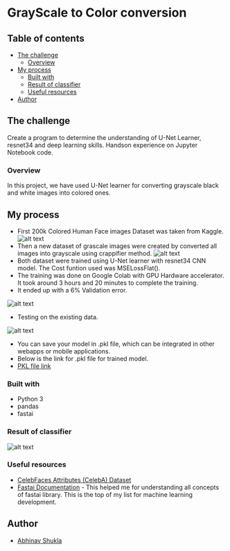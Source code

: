 # GrayScale to Color conversion 

## Table of contents

- [The challenge](#the-challenge)
  - [Overview](#overview)
- [My process](#my-process)
  - [Built with](#built-with)
  - [Result of classifier](#result-of-classifier)
  - [Useful resources](#useful-resources)
- [Author](#author)


## The challenge

Create a program to determine the understanding of U-Net Learner, resnet34 and deep learning skills. Handson experience on Jupyter Notebook code.

### Overview

In this project, we have used U-Net learner for converting grayscale black and white images into colored ones.

## My process

- First 200k Colored Human Face images Dataset was taken from Kaggle.
![alt text](images/image_one.png)
- Then a new dataset of grascale images were created by converted all images into grayscale using crappifier method.
![alt text](images/crappify.png)
- Both dataset were trained using U-Net learner with resnet34 CNN model. The Cost funtion used was MSELossFlat().
- The training was done on Google Colab with GPU Hardware accelerator. It took around 3 hours and 20 minutes to complete the training.
- It ended up with a 6% Validation error.

![alt text](images/running.png)

- Testing on the existing data.

![alt text](images/image_two.png)

- You can save your model in .pkl file, which can be integrated in other webapps or mobile applications.
- Below is the link for .pkl file for trained model.
- [PKL file link](https://drive.google.com/file/d/1Unq9PFw1dG-_VThcLOg-PA4ecVyqhn4j/view?usp=sharing)


### Built with

- Python 3
- pandas
- fastai

### Result of classifier

![alt text](images/image_three.png)

### Useful resources

- [CelebFaces Attributes (CelebA) Dataset](https://www.kaggle.com/jessicali9530/celeba-dataset) 
- [Fastai Documentation](https://docs.fast.ai/) - This helped me for understanding all concepts of fastai library. This is the top of my list for machine learning development.

## Author

- [Abhinav Shukla](Programmer,TCS,Pune)